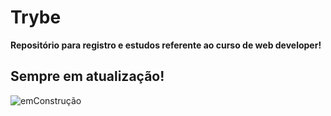 # Trybe

**Repositório para registro e estudos referente ao curso de web developer!**

## Sempre em atualização!
![emConstrução](https://octodex.github.com/images/constructocat2.jpg) 
